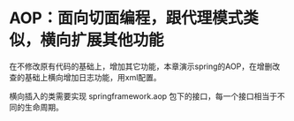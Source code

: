 # AOP：面向切面编程，跟代理模式类似，横向扩展其他功能
在不修改原有代码的基础上，增加其它功能，本章演示spring的AOP，在增删改查的基础上横向增加日志功能，用xml配置。

横向插入的类需要实现 springframework.aop 包下的接口，每一个接口相当于不同的生命周期。